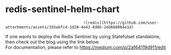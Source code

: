 # redis-sentinel-helm-chart
                                      ![redis](https://github.com/user-attachments/assets/193abfcd-1d28-4e42-8d8b-2eb668064e1d)

If one wants to deploy the Redis Sentinel by using Statefulset standalone, then check out the blog using the link below.<br>
For documentation, please refer to https://medium.com/p/2af64119d911/edit
